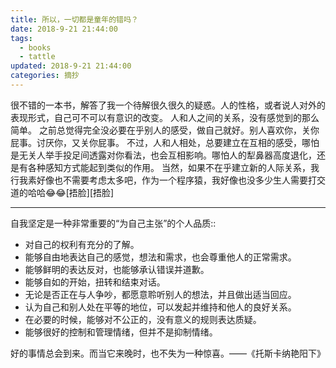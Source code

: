 ```yaml
---
title: 所以，一切都是童年的错吗？
date: 2018-9-21 21:44:00
tags:
  - books
  - tattle
updated: 2018-9-21 21:44:00
categories: 摘抄
---
```


很不错的一本书，解答了我一个待解很久很久的疑惑。人的性格，或者说人对外的表现形式，自己可不可以有意识的改变。
人和人之间的关系，没有感觉到的那么简单。
之前总觉得完全没必要在乎别人的感受，做自己就好。别人喜欢你，关你屁事。讨厌你，又关你屁事。
不过，人和人相处，总要建立在互相的感受，哪怕是无关人举手投足间透露对你看法，也会互相影响。哪怕人的犁鼻器高度退化，还是有各种感知方式能起到类似的作用。
当然，如果不在乎建立新的人际关系，我行我素好像也不需要考虑太多吧，作为一个程序猿，我好像也没多少生人需要打交道的哈哈😂😂[捂脸][捂脸]

---

自我坚定是一种非常重要的“为自己主张”的个人品质::

- 对自己的权利有充分的了解。
- 能够自由地表达自己的感觉，想法和需求，也会尊重他人的正常需求。
- 能够鲜明的表达反对，也能够承认错误并道歉。
- 能够自如的开始，扭转和结束对话。
- 无论是否正在与人争吵，都愿意聆听别人的想法，并且做出适当回应。
- 认为自己和别人处在平等的地位，可以发起并维持和他人的良好关系。
- 在必要的时候，能够对不公正的，没有意义的规则表达质疑。
- 能够很好的控制和管理情绪，但并不是抑制情绪。

好的事情总会到来。而当它来晚时，也不失为一种惊喜。——《托斯卡纳艳阳下》
